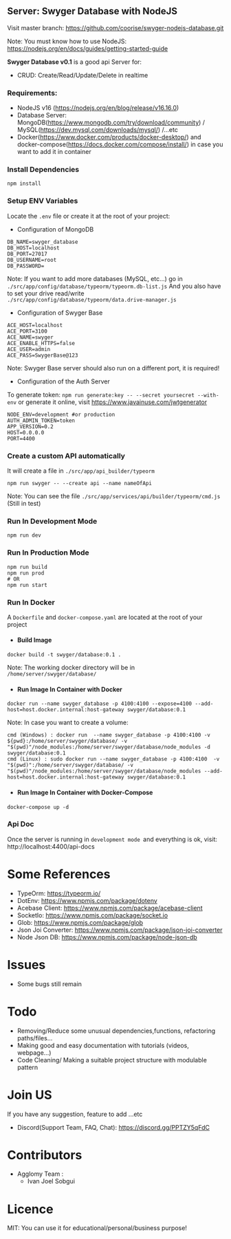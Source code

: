 ## Server: Swyger Database with NodeJS

Visit master branch: https://github.com/coorise/swyger-nodejs-database.git


Note: You must know how to use NodeJS: https://nodejs.org/en/docs/guides/getting-started-guide

**Swyger Database v0.1** is a good api Server for:
- CRUD: Create/Read/Update/Delete in realtime

### Requirements:
- NodeJS v16 (https://nodejs.org/en/blog/release/v16.16.0)
- Database Server: MongoDB(https://www.mongodb.com/try/download/community) / MySQL(https://dev.mysql.com/downloads/mysql/) /...etc
- Docker(https://www.docker.com/products/docker-desktop/) and docker-compose(https://docs.docker.com/compose/install/) in case you want to add it in container

### Install Dependencies
```
npm install
```
### Setup ENV Variables
Locate the ``.env`` file or create it at the root of your project:

- Configuration of MongoDB
```
DB_NAME=swyger_database
DB_HOST=localhost
DB_PORT=27017
DB_USERNAME=root
DB_PASSWORD=
```
Note: If you want to add more databases (MySQL, etc...) go in ``./src/app/config/database/typeorm/typeorm.db-list.js``
And you also have to set your drive read/write ``./src/app/config/database/typeorm/data.drive-manager.js``
- Configuration of Swyger Base
```
ACE_HOST=localhost
ACE_PORT=3100
ACE_NAME=swyger
ACE_ENABLE_HTTPS=false
ACE_USER=admin
ACE_PASS=SwygerBase@123
```
Note: Swyger Base server should also run on a different port, it is required!
- Configuration of the Auth Server

To generate token: ``npm run generate:key -- --secret yoursecret --with-env`` or generate it online, visit https://www.javainuse.com/jwtgenerator

```
NODE_ENV=development #or production
AUTH_ADMIN_TOKEN=token 
APP_VERSION=0.2
HOST=0.0.0.0
PORT=4400
```

### Create a custom API automatically
It will create a file in ``./src/app/api_builder/typeorm``
```
npm run swyger -- --create api --name nameOfApi
```
Note: You can see the file ``./src/app/services/api/builder/typeorm/cmd.js`` (Still in test)

### Run In Development Mode
```
npm run dev
```

### Run In Production Mode
```
npm run build
npm run prod
# OR
npm run start
```
### Run In Docker

A ``Dockerfile`` and ``docker-compose.yaml`` are located at the root of your project
- #### Build Image
```
docker build -t swyger/database:0.1 .
```
Note: The working docker directory will be in ``/home/server/swyger/database/``
- #### Run Image In Container with Docker
```
docker run --name swyger_database -p 4100:4100 --expose=4100 --add-host=host.docker.internal:host-gateway swyger/database:0.1
```
Note: In case you want to create a volume:
```
cmd (Windows) : docker run  --name swyger_database -p 4100:4100 -v ${pwd}:/home/server/swyger/database/ -v "$(pwd)"/node_modules:/home/server/swyger/database/node_modules -d swyger/database:0.1
cmd (Linux) : sudo docker run --name swyger_database -p 4100:4100  -v "$(pwd)":/home/server/swyger/database/ -v "$(pwd)"/node_modules:/home/server/swyger/database/node_modules --add-host=host.docker.internal:host-gateway swyger/database:0.1
```
- #### Run Image In Container with Docker-Compose
```
docker-compose up -d
```
### Api Doc

Once the server is running in ``development mode ``and everything is ok, visit: http://localhost:4400/api-docs

# Some References
- TypeOrm: https://typeorm.io/
- DotEnv: https://www.npmjs.com/package/dotenv
- Acebase Client: https://www.npmjs.com/package/acebase-client
- SocketIo: https://www.npmjs.com/package/socket.io
- Glob: https://www.npmjs.com/package/glob
- Json Joi Converter: https://www.npmjs.com/package/json-joi-converter
- Node Json DB: https://www.npmjs.com/package/node-json-db

# Issues
- Some bugs still remain

# Todo
- Removing/Reduce some unusual dependencies,functions, refactoring paths/files...
- Making good and easy documentation with tutorials (videos, webpage...)
- Code Cleaning/ Making a suitable project structure with modulable pattern

# Join US
If you have any suggestion, feature to add ...etc
- Discord(Support Team, FAQ, Chat): https://discord.gg/PPTZY5qFdC

# Contributors
- Agglomy Team :
   - Ivan Joel Sobgui
# Licence 

MIT: You can use it for educational/personal/business purpose!


